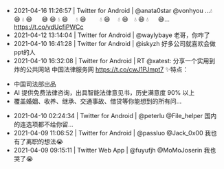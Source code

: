 * 2021-04-16 11:26:57 | Twitter for Android | @anata0star @vonhyou ...💧      😄
    💧   😄
   　 😅
      😄 💧
   😄　   💧
  😄　 　💧
  😄　    💧
    😄　💧
     😄  💧
　    😅… https://t.co/vdUcfiPWCc
* 2021-04-12 13:14:04 | Twitter for Android | @waylybaye 老哥，你咋了
* 2021-04-10 16:41:28 | Twitter for Android | @iskyzh 好多公司就喜欢会做ppt的人
* 2021-04-10 16:32:08 | Twitter for Android | RT @xatest: 分享一个实用到炸的公共网站
中国法律服务网 https://t.co/cwJ1PJmpt7
✨特点：
- 中国司法部出品
- AI 提供免费法律咨询，出具智能法律意见书，历史满意度 90% 以上
- 覆盖婚姻、收养、继承、交通事故、借贷等你能想到的所有问…
* 2021-04-10 02:24:34 | Twitter for Android | @peterlu @File_helper 国内的连选项都不给你留...
* 2021-04-09 11:06:52 | Twitter for Android | @passluo @Jack_0x00 我也有了离职的想法😭
* 2021-04-09 09:15:11 | Twitter Web App | @fuyufjh @MoMoJoserin 我也哭了😭

